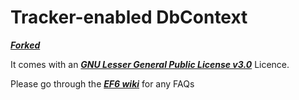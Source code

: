 Tracker-enabled DbContext
=========================

***[Forked](https://github.com/asulwer/tracker-enabled-dbcontext)***

It comes with an ***[GNU Lesser General Public License v3.0](./LICENSE.md)*** Licence.

Please go through the ***[EF6 wiki](https://github.com/bilal-fazlani/tracker-enabled-dbcontext/wiki)*** for any FAQs
